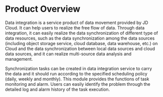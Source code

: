# Product Overview

Data integration is a service product of data movement provided by JD Cloud. It can help users to realize the free flow of data. Through data integration, it can easily realize the data synchronization of different type of data resources, such as the data synchronization among the data sources (including object storage service, cloud database, data warehouse, etc.) on Cloud and the data synchronization between local data sources and cloud data sources, and it can realize multi-source data analysis and management.

 

Synchronization tasks can be created in data integration service to carry the data and it should run according to the specified scheduling policy (daily, weekly and monthly). This module provides the functions of task monitoring and alarm. Users can easily identify the problem through the detailed log and alarm history of the task execution.

